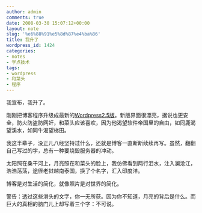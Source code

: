 ```yaml
---
author: admin
comments: true
date: 2008-03-30 15:07:12+00:00
layout: note
slug: '%e6%88%91%e5%8d%87%e4%ba%86'
title: 我升了
wordpress_id: 1424
categories:
- notes
- 学点技术
tags:
- wordpress
- 和菜头
- 程序
---
```


我宣布，我升了。

刚刚把博客程序升级成最新的[Wordpress2.5版](http://wordpress.org/download/)。新版界面很漂亮，据说也更安全，防火防盗防网奸，和菜头应该喜欢，因为他渴望软件帝国里的自由，如同鹿渴望溪水，如同牛渴望梯田。

我这半辈子，没正儿八经坚持过什么，还就是博客一直断断续续再写。虽然，翻翻自己写过的字，总有一种要烧毁服务器的冲动。

太阳照在桑干河上，月亮照在和菜头的脸上，我仿佛看到两行泪水，注入澜沧江，浩浩荡荡，途径老挝越南泰国，换了个名字，汇入印度洋。

博客是对生活的简化，就像照片是对世界的简化。

警告：透过这些滑头的文字，你一无所获。因为你不知道，月亮的背后是什么。而巨大的真相的脑门儿上却写着三个字：不可说。


